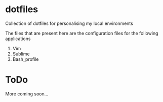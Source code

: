 # dotfiles
Collection of dotfiles for personalising my local environments

The files that are present here are the configuration files for the following applications

1. Vim
2. Sublime
3. Bash_profile

# ToDo

More coming soon...
